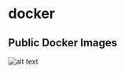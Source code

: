 # docker

## Public Docker Images
![alt text](https://www.docker.com/sites/default/files/d8/2019-07/horizontal-logo-monochromatic-white.png)
